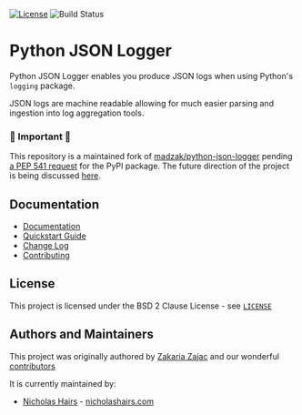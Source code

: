 <!-- [![PyPi](https://img.shields.io/pypi/v/python-json-logger.svg)](https://pypi.python.org/pypi/python-json-logger/)
[![PyPI - Status](https://img.shields.io/pypi/status/python-json-logger)](https://pypi.python.org/pypi/python-json-logger/)
[![Python Versions](https://img.shields.io/pypi/pyversions/python-json-logger.svg)](https://github.com/nhairs/python-json-logger) -->
[![License](https://img.shields.io/github/license/nhairs/python-json-logger.svg)](https://github.com/nhairs/python-json-logger)
![Build Status](https://github.com/nhairs/python-json-logger/actions/workflows/test-suite.yml/badge.svg)
#
# Python JSON Logger

Python JSON Logger enables you produce JSON logs when using Python's `logging` package.

JSON logs are machine readable allowing for much easier parsing and ingestion into log aggregation tools.


### 🚨 Important 🚨

This repository is a maintained fork of [madzak/python-json-logger](https://github.com/madzak/python-json-logger) pending [a PEP 541 request](https://github.com/pypi/support/issues/3607) for the PyPI package.  The future direction of the project is being discussed [here](https://github.com/nhairs/python-json-logger/issues/1).

## Documentation

- [Documentation](https://nhairs.github.io/python-json-logger/latest/)
- [Quickstart Guide](https://nhairs.github.io/python-json-logger/latest/quickstart/)
- [Change Log](https://nhairs.github.io/python-json-logger/latest/changelog/)
- [Contributing](https://nhairs.github.io/python-json-logger/latest/contributing/)

## License

This project is licensed under the BSD 2 Clause License - see [`LICENSE`](https://github.com/nhairs/python-json-logger/blob/main/LICENSE)

## Authors and Maintainers

This project was originally authored by [Zakaria Zajac](https://github.com/madzak) and our wonderful [contributors](https://github.com/nhairs/python-json-logger/graphs/contributors)

It is currently maintained by:

- [Nicholas Hairs](https://github.com/nhairs) - [nicholashairs.com](https://www.nicholashairs.com)
